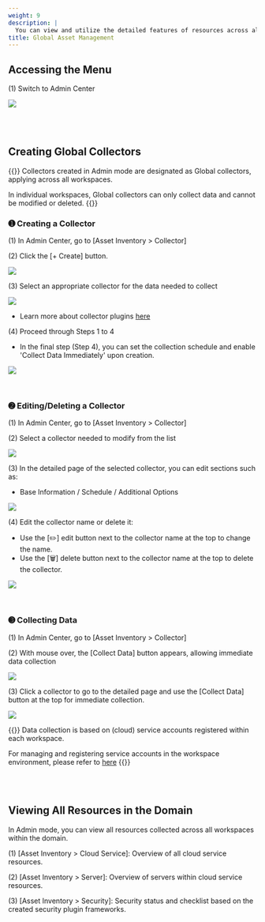 ```yaml
---
weight: 9
description: |
  You can view and utilize the detailed features of resources across all workspaces within the domain.
title: Global Asset Management
---
```


## Accessing the Menu

(1) Switch to Admin Center

![](/guides/admin/admin_mode/admin-mode-01-en.png)

<br> <br>

## Creating Global Collectors

{{<alert>}}
Collectors created in Admin mode are designated as Global collectors, applying across all workspaces.

In individual workspaces, Global collectors can only collect data and cannot be modified or deleted.
{{</alert>}}

### ➊ Creating a Collector

(1) In Admin Center, go to \[Asset Inventory > Collector]

(2) Click the \[+ Create] button.

![](/guides/admin/collector/collector-01-en.png)

(3) Select an appropriate collector for the data needed to collect

![](/guides/admin/collector/collector-02-en.png)

* Learn more about collector plugins [here](docs/guides/plugins/asset-inventory-collector)

(4) Proceed through Steps 1 to 4

* In the final step (Step 4), you can set the collection schedule and enable 'Collect Data Immediately' upon creation.

![](/guides/admin/collector/collector-03-en.png)

<br> 

### ➋ Editing/Deleting a Collector

(1) In Admin Center, go to \[Asset Inventory > Collector]

(2) Select a collector needed to modify from the list

![](/guides/admin/collector/collector-04-en.png)

(3) In the detailed page of the selected collector, you can edit sections such as:

* Base Information / Schedule / Additional Options

![](/guides/admin/collector/collector-05-en.png)

(4) Edit the collector name or delete it:

* Use the \[✏️] edit button next to the collector name at the top to change the name.
* Use the \[🗑️] delete button next to the collector name at the top to delete the collector.

![](/guides/admin/collector/collector-06.png)

<br> 

### ➌ Collecting Data

(1) In Admin Center, go to \[Asset Inventory > Collector]

(2) With mouse over, the \[Collect Data] button appears, allowing immediate data collection

![](/guides/admin/collector/collector-07-en.png)

(3) Click a collector to go to the detailed page and use the \[Collect Data] button at the top for immediate collection.

![](/guides/admin/collector/collector-08-en.png)

{{<alert>}}
Data collection is based on (cloud) service accounts registered within each workspace.

For managing and registering service accounts in the workspace environment, please refer to [here](/docs/guides/asset-inventory/service-account/)
{{</alert>}}

<br> <br>

## Viewing All Resources in the Domain

In Admin mode, you can view all resources collected across all workspaces within the domain.

(1)  \[Asset Inventory > Cloud Service]: Overview of all cloud service resources.

(2)  \[Asset Inventory > Server]: Overview of servers within cloud service resources.

(3)  \[Asset Inventory > Security]: Security status and checklist based on the created security plugin frameworks.
